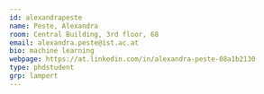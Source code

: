 ```yaml
---
id: alexandrapeste
name: Peste, Alexandra
room: Central Building, 3rd floor, 68
email: alexandra.peste@ist.ac.at
bio: machine learning
webpage: https://at.linkedin.com/in/alexandra-peste-08a1b2130
type: phdstudent
grp: lampert
---
```

